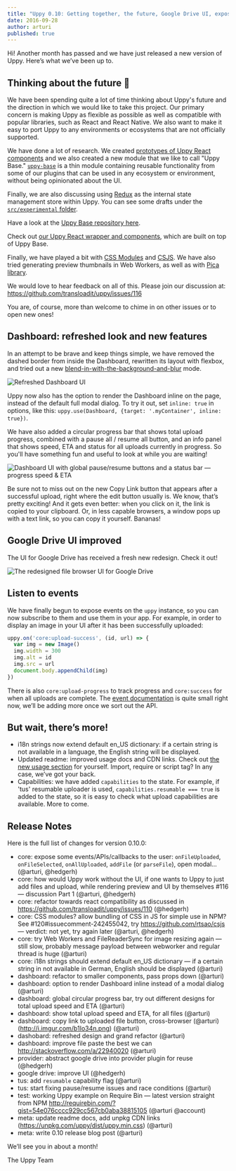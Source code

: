 ```yaml
---
title: "Uppy 0.10: Getting together, the future, Google Drive UI, exposed events"
date: 2016-09-28
author: arturi
published: true
---
```


Hi! Another month has passed and we have just released a new version of Uppy. Here’s what we’ve been up to.

## Thinking about the future 🔮

We have been spending quite a lot of time thinking about Uppy's future and the direction in which we would like to take this project.  Our primary concern is making Uppy as flexible as possible as well as compatible with popular libraries, such as React and React Native.  We also want to make it easy to port Uppy to any environments or ecosystems that are not officially supported.

We have done a lot of research. We created [prototypes of Uppy React components](https://github.com/hedgerh/uppy-react) and  we also created a new module that we like to call "Uppy Base." [`uppy-base`](https://github.com/hedgerh/uppy-base) is a thin module containing reusable functionality from some of our plugins that can be used in any ecosystem or environment, without being opinionated about the UI.

<!-- more -->

Finally, we are also discussing using [Redux](https://github.com/reactjs/redux) as the internal state management store within Uppy.  You can see some drafts under the [`src/experimental` folder](https://github.com/transloadit/uppy/tree/master/src/experimental).

Have a look at the [Uppy Base repository here](https://github.com/hedgerh/uppy-base).

Check out [our Uppy React wrapper and components](https://github.com/hedgerh/uppy-react), which are built on top of Uppy Base.

Finally, we have played a bit with [CSS Modules](https://github.com/css-modules) and [CSJS](https://github.com/rtsao/csjs).  We have also tried generating preview thumbnails in Web Workers, as well as with [Pica library](https://github.com/nodeca/pica).

We would love to hear feedback on all of this.  Please join our discussion at: <https://github.com/transloadit/uppy/issues/116>

You are, of course, more than welcome to chime in on other issues or to open new ones!

## Dashboard: refreshed look and new features

In an attempt to be brave and keep things simple, we have removed the dashed border from inside the Dashboard, rewritten its layout with flexbox, and tried out a new [blend-in-with-the-background-and-blur](https://cloud.githubusercontent.com/assets/1199054/18763191/35d31ddc-80da-11e6-9a2c-c46388857135.png) mode.

<img alt="Refreshed Dashboard UI" src="/images/blog/0.10/dashboard-sep-27-2016.jpg">

Uppy now also has the option to render the Dashboard inline on the page, instead of the default full modal dialog. To try it out, set `inline: true` in options, like this: `uppy.use(Dashboard, {target: '.myContainer', inline: true})`.

We have also added a circular progress bar that shows total upload progress, combined with a pause all / resume all button, and an info panel that shows speed, ETA and status for all uploads currently in progress. So you'll have something fun and useful to look at while you are waiting!

<img alt="Dashboard UI with global pause/resume buttons and a status bar — progress speed & ETA" src="/images/blog/0.10/dashboard-pause-resume-sep-27-2016.jpg">

Be sure not to miss out on the new Copy Link button that appears after a successful upload, right where the edit button usually is. We know, that’s pretty exciting! And it gets even better: when you click on it, the link is copied to your clipboard. Or, in less capable browsers, a window pops up with a text link, so you can copy it yourself. Bananas!

## Google Drive UI improved

The UI for Google Drive has received a fresh new redesign.  Check it out!

<img alt="The redesigned file browser UI for Google Drive" src="/images/blog/0.10/google-drive-ui-sep-27-2016.jpg">

## Listen to events

We have finally begun to expose events on the `uppy` instance, so you can now subscribe to them and use them in your app. For example, in order to display an image in your UI after it has been successfully uploaded:

``` javascript
uppy.on('core:upload-success', (id, url) => {
  var img = new Image()
  img.width = 300
  img.alt = id
  img.src = url
  document.body.appendChild(img)
})
```

There is also `core:upload-progress` to track progress and `core:success` for when all uploads are complete. The [event documentation](https://github.com/transloadit/uppy/#api) is quite small right now, we’ll be adding more once we sort out the API.

## But wait, there’s more!

* i18n strings now extend default en_US dictionary: if a certain string is not available in a language, the English string will be displayed.
* Updated readme: improved usage docs and CDN links. Check out [the new usage section](https://github.com/transloadit/uppy/#usage) for yourself. Import, require or script tag? In any case, we’ve got your back.
* Capabilities: we have added `capabilities` to the state.  For example, if 'tus' resumable uploader is used, `capabilities.resumable === true` is added to the state, so it is easy to check what upload capabilities are available. More to come.

## Release Notes

Here is the full list of changes for version 0.10.0:

- core: expose some events/APIs/callbacks to the user: `onFileUploaded`, `onFileSelected`, `onAllUploaded`, `addFile` (or `parseFile`), open modal... (@arturi, @hedgerh)
- core: how would Uppy work without the UI, if one wants to Uppy to just add files and upload, while rendering preview and UI by themselves #116 — discussion Part 1 (@arturi, @hedgerh)
- core: refactor towards react compatibility as discussed in https://github.com/transloadit/uppy/issues/110 (@hedgerh)
- core: CSS modules? allow bundling of CSS in JS for simple use in NPM? See #120#issuecomment-242455042, try https://github.com/rtsao/csjs — verdict: not yet, try again later (@arturi, @hedgerh)
- core: try Web Workers and FileReaderSync for image resizing again — still slow, probably message payload between webworker and regular thread is huge (@arturi)
- core: i18n strings should extend default en_US dictionary — if a certain string in not available in German, English should be displayed (@arturi)
- dashboard: refactor to smaller components, pass props down (@arturi)
- dashboard: option to render Dashboard inline instead of a modal dialog (@arturi)
- dashboard: global circular progress bar, try out different designs for total upload speed and ETA (@arturi)
- dashboard: show total upload speed and ETA, for all files (@arturi)
- dashboard: copy link to uploaded file button, cross-browser (@arturi) (http://i.imgur.com/b1Io34n.png) (@arturi)
- dashobard: refreshed design and grand refactor (@arturi)
- dashboard: improve file paste the best we can http://stackoverflow.com/a/22940020 (@arturi)
- provider: abstract google drive into provider plugin for reuse (@hedgerh)
- google drive: improve UI (@hedgerh)
- tus: add `resumable` capability flag (@arturi)
- tus: start fixing pause/resume issues and race conditions (@arturi)
- test: working Uppy example on Require Bin — latest version straight from NPM http://requirebin.com/?gist=54e076cccc929cc567cb0aba38815105 (@arturi @account)
- meta: update readme docs, add unpkg CDN links (https://unpkg.com/uppy/dist/uppy.min.css) (@arturi)
- meta: write 0.10 release blog post (@arturi)

We’ll see you in about a month!

The Uppy Team
